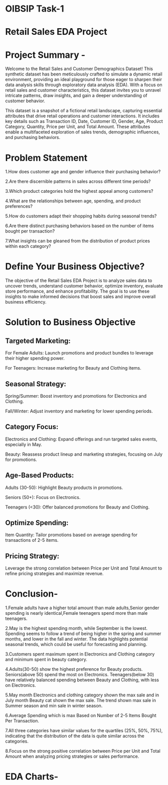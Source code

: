 # OIBSIP Task-1
# Retail Sales EDA Project
# Project Summary -

Welcome to the Retail Sales and Customer Demographics Dataset! This synthetic dataset has been meticulously crafted to simulate a dynamic retail environment, providing an ideal playground for those eager to sharpen their data analysis skills through exploratory data analysis (EDA). With a focus on retail sales and customer characteristics, this dataset invites you to unravel intricate patterns, draw insights, and gain a deeper understanding of customer behavior.

This dataset is a snapshot of a fictional retail landscape, capturing essential attributes that drive retail operations and customer interactions. It includes key details such as Transaction ID, Date, Customer ID, Gender, Age, Product Category, Quantity, Price per Unit, and Total Amount. These attributes enable a multifaceted exploration of sales trends, demographic influences, and purchasing behaviors.

# Problem Statement

1.How does customer age and gender influence their purchasing behavior?

2.Are there discernible patterns in sales across different time periods?

3.Which product categories hold the highest appeal among customers?

4.What are the relationships between age, spending, and product preferences?

5.How do customers adapt their shopping habits during seasonal trends?

6.Are there distinct purchasing behaviors based on the number of items bought per transaction?

7.What insights can be gleaned from the distribution of product prices within each category?

# Define Your Business Objective?

The objective of the Retail Sales EDA Project is to analyze sales data to uncover trends, understand customer behavior, optimize inventory, evaluate store performance, and enhance profitability. The goal is to use these insights to make informed decisions that boost sales and improve overall business efficiency.

# Solution to Business Objective

## Targeted Marketing:

For Female Adults: Launch promotions and product bundles to leverage their higher spending power.

For Teenagers: Increase marketing for Beauty and Clothing items.

## Seasonal Strategy:

Spring/Summer: Boost inventory and promotions for Electronics and Clothing.

Fall/Winter: Adjust inventory and marketing for lower spending periods.

## Category Focus:

Electronics and Clothing: Expand offerings and run targeted sales events, especially in May.

Beauty: Reassess product lineup and marketing strategies, focusing on July for promotions.

## Age-Based Products:

Adults (30-50): Highlight Beauty products in promotions.

Seniors (50+): Focus on Electronics.

Teenagers (<30): Offer balanced promotions for Beauty and Clothing.

## Optimize Spending:

Item Quantity: Tailor promotions based on average spending for transactions of 2-5 items.

## Pricing Strategy:

Leverage the strong correlation between Price per Unit and Total Amount to refine pricing strategies and maximize revenue.

# Conclusion-

1.Female adults have a higher total amount than male adults,Senior
gender spending is nearly identical,Female teenagers spend more than male teenagers.

2.May is the highest spending month, while September is the lowest. Spending seems to follow a trend of being higher in the spring and summer months, and lower in the fall and winter. The data highlights potential seasonal trends, which could be useful for forecasting and planning.

3.Customers spent maximum spent in Electronics and Clothing category and
minimum spent in beauty category.

4.Adults(30-50) show the highest preference for Beauty products. Seniors(above 50) spend the most on Electronics. Teenagers(below 30) have relatively balanced spending between Beauty and Clothing, with less on Electronics.

5.May month Electronics and clothing category shown the max sale and in July month Beauty cat shown the max sale. The trend shown max sale in Summer season and min sale in winter season.

6.Average Spending which is max Based on Number of 2-5 Items Bought Per Transaction.

7.All three categories have similar values for the quartiles (25%, 50%, 75%), indicating that the distribution of the data is quite similar across the categories.

8.Focus on the strong positive correlation between Price per Unit and Total Amount when analyzing pricing strategies or sales performance.

# EDA Charts-


